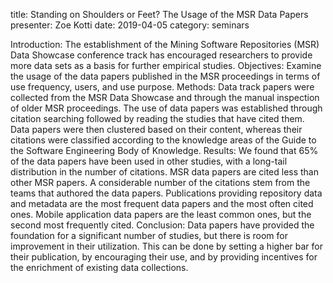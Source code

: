 title: Standing on Shoulders or Feet? The Usage of the MSR Data Papers
presenter: Zoe Kotti
date: 2019-04-05 category: seminars

Introduction: The establishment of the Mining Software Repositories (MSR) Data Showcase conference 
track has encouraged researchers to provide more data sets as a basis for further empirical studies.
Objectives: Examine the usage of the data papers published in the MSR proceedings in terms of use 
frequency, users, and use purpose.
Methods: Data track papers were collected from the MSR Data Showcase and through the manual inspection 
of older MSR proceedings. The use of data papers was established through citation searching followed 
by reading the studies that have cited them. Data papers were then clustered based on their content, 
whereas their citations were classified according to the knowledge areas of the Guide to the 
Software Engineering Body of Knowledge.
Results: We found that 65% of the data papers have been used in other studies, with a long-tail 
distribution in the number of citations. MSR data papers are cited less than other MSR papers. 
A considerable number of the citations stem from the teams that authored the data papers. 
Publications providing repository data and metadata are the most frequent data papers and the most 
often cited ones. Mobile application data papers are the least common ones, but the second most frequently cited.
Conclusion: Data papers have provided the foundation for a significant number of studies, 
but there is room for improvement in their utilization. This can be done by setting a higher bar for their publication, 
by encouraging their use, and by providing incentives for the enrichment of existing data collections.
